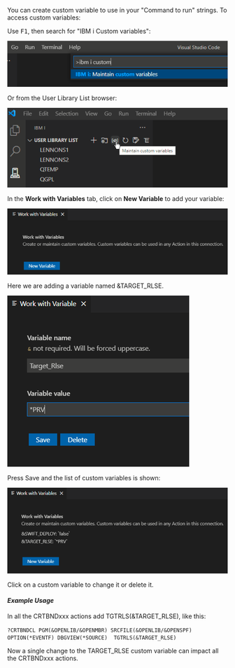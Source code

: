 You can create custom variable to use in your "Command to run" strings. To access custom variables:

Use <kbd>F1</kbd>, then search for "IBM i Custom variables":

 ![F1 + IBM i Custom Variable](../../../assets/actions_custom_01.png)
 
 Or from the User Library List browser:

![Library List Browser](../../../assets/actions_custom_01a.png)

In the **Work with Variables** tab, click on **New Variable** to add your variable:

 ![Work with Variables](../../../assets/actions_custom_02.png)
 
 Here we are adding a variable named &TARGET_RLSE.

 ![Adding TARGET_RLSE](../../../assets/actions_custom_03.png)

Press Save and the list of custom variables is shown:

![Variables list after Save](../../../assets/actions_custom_04.png)

Click on a custom variable to change it or delete it.

#### *Example Usage*

In all the  CRTBNDxxx actions add TGTRLS(&TARGET_RLSE), like this:

`?CRTBNDCL PGM(&OPENLIB/&OPENMBR) SRCFILE(&OPENLIB/&OPENSPF) OPTION(*EVENTF) DBGVIEW(*SOURCE)  TGTRLS(&TARGET_RLSE)`

Now a single change to the TARGET_RLSE custom variable can impact all the CRTBNDxxx actions.